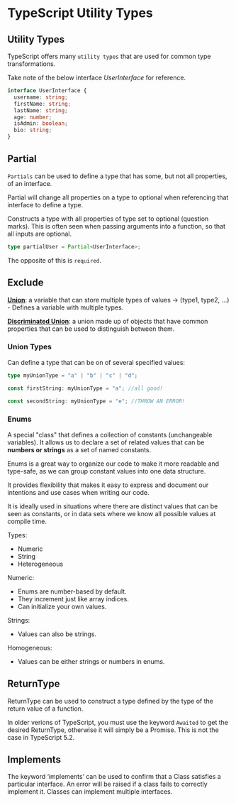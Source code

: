 # TypeScript Utility Types

## Utility Types

TypeScript offers many `utility types` that are used for common type transformations.

Take note of the below interface _UserInterface_ for reference.

```typescript
interface UserInterface {
  username: string;
  firstName: string;
  lastName: string;
  age: number;
  isAdmin: boolean;
  bio: string;
}
```

## Partial

`Partials` can be used to define a type that has some, but not all properties, of an interface.

Partial will change all properties on a type to optional when referencing that interface to define a type.

Constructs a type with all properties of type set to optional (question marks). This is often seen when passing arguments into a function, so that all inputs are optional.

```typescript
type partialUser = Partial<UserInterface>;
```

The opposite of this is `required`.

## Exclude

<u><b>Union</u></b>: a variable that can store multiple types of values -> (type1, type2, ...) - Defines a variable with multiple types.

<b><u>Discriminated Union</b></u>: a union made up of objects that have common properties that can be used to distinguish between them.

### Union Types

Can define a type that can be on of several specified values:

```typescript
type myUnionType = "a" | "b" | "c" | "d";

const firstString: myUnionType = "a"; //all good!

const secondString: myUnionType = "e"; //THROW AN ERROR!
```

### Enums

A special "class" that defines a collection of constants (unchangeable variables). It allows us to declare a set of related values that can be **numbers or strings** as a set of named constants.

Enums is a great way to organize our code to make it more readable and type-safe, as we can group constant values into one data structure.

It provides flexibility that makes it easy to express and document our intentions and use cases when writing our code.

It is ideally used in situations where there are distinct values that can be seen as constants, or in data sets where we know all possible values at compile time.

Types:

- Numeric
- String
- Heterogeneous

Numeric:

- Enums are number-based by default.
- They increment just like array indices.
- Can initialize your own values.

Strings:

- Values can also be strings.

Homogeneous:

- Values can be either strings or numbers in enums.

## ReturnType

ReturnType can be used to construct a type defined by the type of the return value of a function.

In older verions of TypeScript, you must use the keyword `Awaited` to get the desired ReturnType, otherwise it will simply be a Promise. This is not the case in TypeScript 5.2.

## Implements

The keyword ‘implements’ can be used to confirm that a Class satisfies a particular interface. An error will be raised if a class fails to correctly implement it. Classes can implement multiple interfaces.

